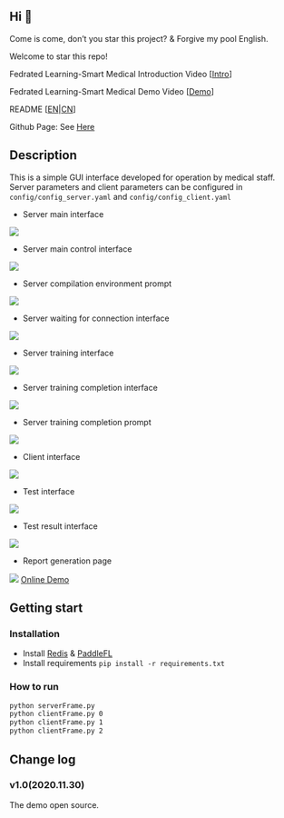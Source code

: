 ## Hi 👋

Come is come, don’t you star this project? & Forgive my pool English.

Welcome to star this repo!

Fedrated Learning-Smart Medical Introduction Video [<a href="https://www.bilibili.com/video/BV1Da4y1W7K3">Intro</a>]

Fedrated Learning-Smart Medical Demo Video [<a href="https://www.bilibili.com/video/BV">Demo</a>]

README [<a href="README_EN.md">EN</a>|<a href="README.md">CN</a>]

Github Page: See <a href="https://beiyuouo.github.io/paddle-fl-gui/">Here</a>

## Description

This is a simple GUI interface developed for operation by medical staff. Server parameters and client parameters can be configured in `config/config_server.yaml` and `config/config_client.yaml`

- Server main interface

![](imgs/serverFrame.png)

- Server main control interface

![](imgs/serverControlFrame.png)

- Server compilation environment prompt

![](imgs/compileEnv.png)

- Server waiting for connection interface

![](imgs/serverGetConect.png)

- Server training interface

![](imgs/serverTrain.png)

- Server training completion interface

![](imgs/serverFinish.png)

- Server training completion prompt

![](imgs/serverTrained.png)

- Client interface

![](imgs/clientFrame.png)

- Test interface

![](imgs/testFrame.png)

- Test result interface

![](imgs/testResult.png)

- Report generation page

![](imgs/report.png)
<a href="https://beiyuouo.github.io/paddle-fl-gui/report/report">Online Demo</a>


## Getting start

### Installation

- Install <a href="https://paddlefl.bj.bcebos.com/redis-stable.tar">Redis</a> & <a href="https://github.com/PaddlePaddle/PaddleFL"> PaddleFL</a>
- Install requirements `pip install -r requirements.txt`


### How to run

```sh
python serverFrame.py
python clientFrame.py 0
python clientFrame.py 1
python clientFrame.py 2
```


## Change log

### v1.0(2020.11.30)
The demo open source.
